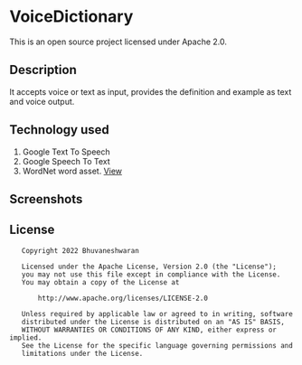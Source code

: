 # VoiceDictionary

This is an open source project licensed under Apache 2.0.

## Description
It accepts voice or text as input, provides the definition and example as text and voice output.

## Technology used
 1. Google Text To Speech
 1. Google Speech To Text
 1. WordNet word asset. [View](https://wordnet.princeton.edu/download)
 
## Screenshots
  

## License
```
   Copyright 2022 Bhuvaneshwaran

   Licensed under the Apache License, Version 2.0 (the "License");
   you may not use this file except in compliance with the License.
   You may obtain a copy of the License at

       http://www.apache.org/licenses/LICENSE-2.0

   Unless required by applicable law or agreed to in writing, software
   distributed under the License is distributed on an "AS IS" BASIS,
   WITHOUT WARRANTIES OR CONDITIONS OF ANY KIND, either express or implied.
   See the License for the specific language governing permissions and
   limitations under the License.
   ```
